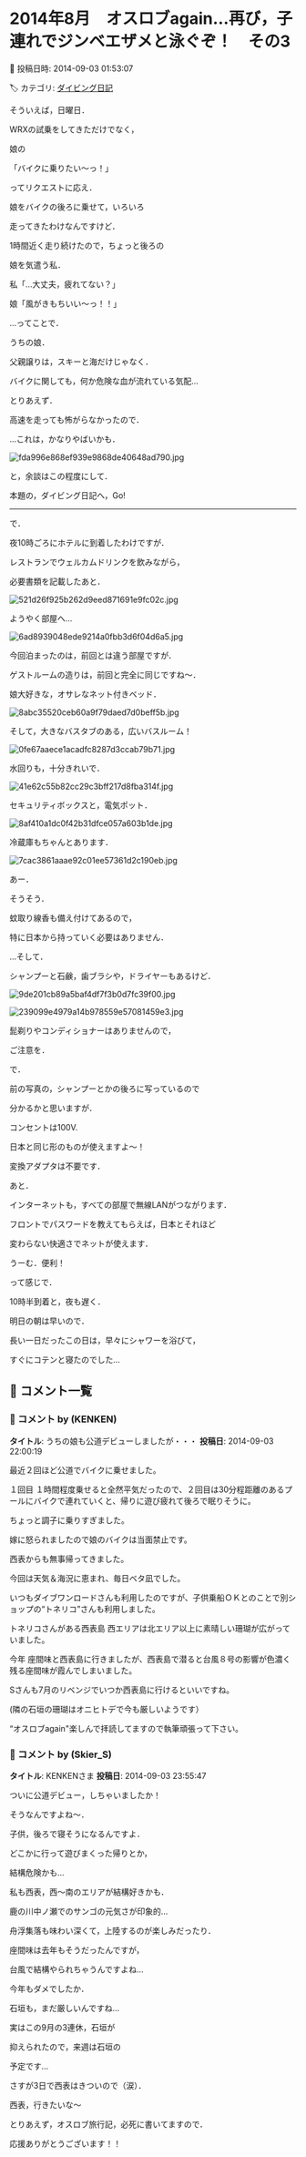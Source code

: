 # 2014年8月　オスロブagain…再び，子連れでジンベエザメと泳ぐぞ！　その3

📅 投稿日時: 2014-09-03 01:53:07

🏷️ カテゴリ: [ダイビング日記](ce3a7a8d424d112fce83ee85c81a0e344.md)

そういえば，日曜日．


WRXの試乗をしてきただけでなく，


娘の


「バイクに乗りたい～っ！」


ってリクエストに応え．


娘をバイクの後ろに乗せて，いろいろ


走ってきたわけなんですけど．





1時間近く走り続けたので，ちょっと後ろの


娘を気遣う私．





私「…大丈夫，疲れてない？」


娘「風がきもちいい～っ！！」





…ってことで．


うちの娘．


父親譲りは，スキーと海だけじゃなく．


バイクに関しても，何か危険な血が流れている気配…





とりあえず．


高速を走っても怖がらなかったので．


…これは，かなりやばいかも．




![fda996e868ef939e9868de40648ad790.jpg](images/fda996e868ef939e9868de40648ad790.jpg)







と，余談はこの程度にして．


本題の，ダイビング日記へ，Go!





---


で．





夜10時ごろにホテルに到着したわけですが．


レストランでウェルカムドリンクを飲みながら，


必要書類を記載したあと．




![521d26f925b262d9eed871691e9fc02c.jpg](images/521d26f925b262d9eed871691e9fc02c.jpg)







ようやく部屋へ…




![6ad8939048ede9214a0fbb3d6f04d6a5.jpg](images/6ad8939048ede9214a0fbb3d6f04d6a5.jpg)




今回泊まったのは，前回とは違う部屋ですが．


ゲストルームの造りは，前回と完全に同じですね～．


娘大好きな，オサレなネット付きベッド．




![8abc35520ceb60a9f79daed7d0beff5b.jpg](images/8abc35520ceb60a9f79daed7d0beff5b.jpg)







そして，大きなバスタブのある，広いバスルーム！




![0fe67aaece1acadfc8287d3ccab79b71.jpg](images/0fe67aaece1acadfc8287d3ccab79b71.jpg)




水回りも，十分きれいで．




![41e62c55b82cc29c3bff217d8fba314f.jpg](images/41e62c55b82cc29c3bff217d8fba314f.jpg)







セキュリティボックスと，電気ポット．




![8af410a1dc0f42b31dfce057a603b1de.jpg](images/8af410a1dc0f42b31dfce057a603b1de.jpg)




冷蔵庫もちゃんとあります．




![7cac3861aaae92c01ee57361d2c190eb.jpg](images/7cac3861aaae92c01ee57361d2c190eb.jpg)







あー．


そうそう．


蚊取り線香も備え付けてあるので，


特に日本から持っていく必要はありません．





…そして．


シャンプーと石鹸，歯ブラシや，ドライヤーもあるけど．




![9de201cb89a5baf4df7f3b0d7fc39f00.jpg](images/9de201cb89a5baf4df7f3b0d7fc39f00.jpg)






![239099e4979a14b978559e57081459e3.jpg](images/239099e4979a14b978559e57081459e3.jpg)




髭剃りやコンディショナーはありませんので，


ご注意を．





で．


前の写真の，シャンプーとかの後ろに写っているので


分かるかと思いますが．


コンセントは100V.


日本と同じ形のものが使えますよ～！


変換アダプタは不要です．





あと．


インターネットも，すべての部屋で無線LANがつながります．


フロントでパスワードを教えてもらえば，日本とそれほど


変わらない快適さでネットが使えます．


うーむ．便利！





って感じで．


10時半到着と，夜も遅く．


明日の朝は早いので．


長い一日だったこの日は，早々にシャワーを浴びて，


すぐにコテンと寝たのでした…

## 💬 コメント一覧

### 💬 コメント by (KENKEN)
**タイトル**: うちの娘も公道デビューしましたが・・・
**投稿日**: 2014-09-03 22:00:19

最近２回ほど公道でバイクに乗せました。

１回目 １時間程度乗せると全然平気だったので、２回目は30分程距離のあるプールにバイクで連れていくと、帰りに遊び疲れて後ろで眠りそうに。

ちょっと調子に乗りすぎました。

嫁に怒られましたので娘のバイクは当面禁止です。



西表からも無事帰ってきました。

今回は天気＆海況に恵まれ、毎日ベタ凪でした。

いつもダイブワンロードさんも利用したのですが、子供乗船ＯＫとのことで別ショップの“トネリコ”さんも利用しました。

トネリコさんがある西表島 西エリアは北エリア以上に素晴しい珊瑚が広がっていました。

今年 座間味と西表島に行きましたが、西表島で潜ると台風８号の影響が色濃く残る座間味が霞んでしまいました。



Sさんも7月のリベンジでいつか西表島に行けるといいですね。

(隣の石垣の珊瑚はオニヒトデで今も厳しいようです）

“オスロブagain"楽しんで拝読してますので執筆頑張って下さい。

### 💬 コメント by (Skier_S)
**タイトル**: KENKENさま
**投稿日**: 2014-09-03 23:55:47

ついに公道デビュー，しちゃいましたか！

そうなんですよね～．

子供，後ろで寝そうになるんですよ．

どこかに行って遊びまくった帰りとか，

結構危険かも…



私も西表，西～南のエリアが結構好きかも．

鹿の川中ノ瀬でのサンゴの元気さが印象的…

舟浮集落も味わい深くて，上陸するのが楽しみだったり．



座間味は去年もそうだったんですが，

台風で結構やられちゃうんですよね…

今年もダメでしたか．

石垣も，まだ厳しいんですね…

実はこの9月の3連休，石垣が

抑えられたので，来週は石垣の

予定です…

さすが3日で西表はきついので（涙）．

西表，行きたいな～



とりあえず，オスロブ旅行記，必死に書いてますので．

応援ありがとうございます！！

